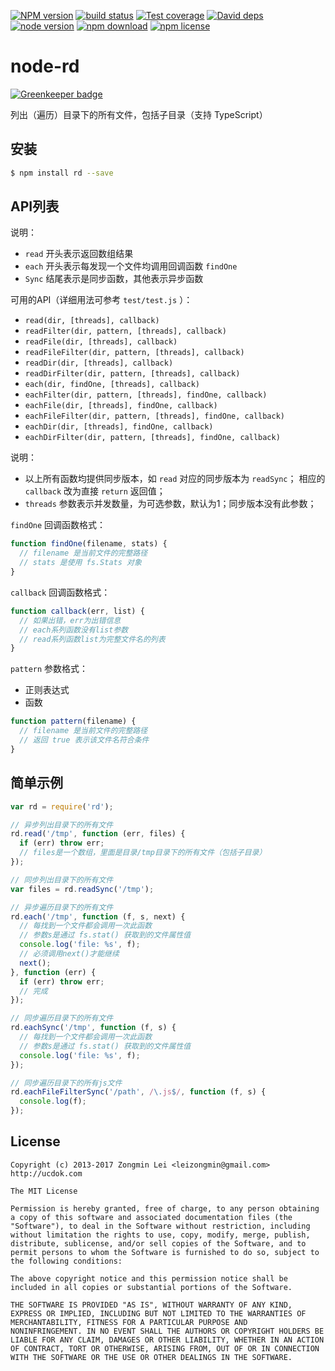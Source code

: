 [![NPM version][npm-image]][npm-url]
[![build status][travis-image]][travis-url]
[![Test coverage][coveralls-image]][coveralls-url]
[![David deps][david-image]][david-url]
[![node version][node-image]][node-url]
[![npm download][download-image]][download-url]
[![npm license][license-image]][download-url]

[npm-image]: https://img.shields.io/npm/v/rd.svg?style=flat-square
[npm-url]: https://npmjs.org/package/rd
[travis-image]: https://img.shields.io/travis/leizongmin/node-rd.svg?style=flat-square
[travis-url]: https://travis-ci.org/leizongmin/node-rd
[coveralls-image]: https://img.shields.io/coveralls/leizongmin/node-rd.svg?style=flat-square
[coveralls-url]: https://coveralls.io/r/leizongmin/node-rd?branch=master
[david-image]: https://img.shields.io/david/leizongmin/node-rd.svg?style=flat-square
[david-url]: https://david-dm.org/leizongmin/node-rd
[node-image]: https://img.shields.io/badge/node.js-%3E=_0.6-green.svg?style=flat-square
[node-url]: http://nodejs.org/download/
[download-image]: https://img.shields.io/npm/dm/rd.svg?style=flat-square
[download-url]: https://npmjs.org/package/rd
[license-image]: https://img.shields.io/npm/l/rd.svg

# node-rd

[![Greenkeeper badge](https://badges.greenkeeper.io/leizongmin/node-rd.svg)](https://greenkeeper.io/)

列出（遍历）目录下的所有文件，包括子目录（支持 TypeScript）


## 安装

```bash
$ npm install rd --save
```


## API列表

说明：

+ `read` 开头表示返回数组结果
+ `each` 开头表示每发现一个文件均调用回调函数 `findOne`
+ `Sync` 结尾表示是同步函数，其他表示异步函数

可用的API（详细用法可参考 `test/test.js` ）：

+ `read(dir, [threads], callback)`
+ `readFilter(dir, pattern, [threads], callback)`
+ `readFile(dir, [threads], callback)`
+ `readFileFilter(dir, pattern, [threads], callback)`
+ `readDir(dir, [threads], callback)`
+ `readDirFilter(dir, pattern, [threads], callback)`
+ `each(dir, findOne, [threads], callback)`
+ `eachFilter(dir, pattern, [threads], findOne, callback)`
+ `eachFile(dir, [threads], findOne, callback)`
+ `eachFileFilter(dir, pattern, [threads], findOne, callback)`
+ `eachDir(dir, [threads], findOne, callback)`
+ `eachDirFilter(dir, pattern, [threads], findOne, callback)`

说明：

+ 以上所有函数均提供同步版本，如 `read` 对应的同步版本为 `readSync`；
相应的 `callback` 改为直接 `return` 返回值；
+ `threads` 参数表示并发数量，为可选参数，默认为1；同步版本没有此参数；

`findOne` 回调函数格式：

```javascript
function findOne(filename, stats) {
  // filename 是当前文件的完整路径
  // stats 是使用 fs.Stats 对象
}
```

`callback` 回调函数格式：

```javascript
function callback(err, list) {
  // 如果出错，err为出错信息
  // each系列函数没有list参数
  // read系列函数list为完整文件名的列表
}
```

`pattern` 参数格式：

+ 正则表达式
+ 函数

```javascript
function pattern(filename) {
  // filename 是当前文件的完整路径
  // 返回 true 表示该文件名符合条件
}
```


## 简单示例

```javascript
var rd = require('rd');

// 异步列出目录下的所有文件
rd.read('/tmp', function (err, files) {
  if (err) throw err;
  // files是一个数组，里面是目录/tmp目录下的所有文件（包括子目录）
});

// 同步列出目录下的所有文件
var files = rd.readSync('/tmp');

// 异步遍历目录下的所有文件
rd.each('/tmp', function (f, s, next) {
  // 每找到一个文件都会调用一次此函数
  // 参数s是通过 fs.stat() 获取到的文件属性值
  console.log('file: %s', f);
  // 必须调用next()才能继续
  next();
}, function (err) {
  if (err) throw err;
  // 完成
});

// 同步遍历目录下的所有文件
rd.eachSync('/tmp', function (f, s) {
  // 每找到一个文件都会调用一次此函数
  // 参数s是通过 fs.stat() 获取到的文件属性值
  console.log('file: %s', f);
});

// 同步遍历目录下的所有js文件
rd.eachFileFilterSync('/path', /\.js$/, function (f, s) {
  console.log(f);
});
```


## License

```
Copyright (c) 2013-2017 Zongmin Lei <leizongmin@gmail.com>
http://ucdok.com

The MIT License

Permission is hereby granted, free of charge, to any person obtaining
a copy of this software and associated documentation files (the
"Software"), to deal in the Software without restriction, including
without limitation the rights to use, copy, modify, merge, publish,
distribute, sublicense, and/or sell copies of the Software, and to
permit persons to whom the Software is furnished to do so, subject to
the following conditions:

The above copyright notice and this permission notice shall be
included in all copies or substantial portions of the Software.

THE SOFTWARE IS PROVIDED "AS IS", WITHOUT WARRANTY OF ANY KIND,
EXPRESS OR IMPLIED, INCLUDING BUT NOT LIMITED TO THE WARRANTIES OF
MERCHANTABILITY, FITNESS FOR A PARTICULAR PURPOSE AND
NONINFRINGEMENT. IN NO EVENT SHALL THE AUTHORS OR COPYRIGHT HOLDERS BE
LIABLE FOR ANY CLAIM, DAMAGES OR OTHER LIABILITY, WHETHER IN AN ACTION
OF CONTRACT, TORT OR OTHERWISE, ARISING FROM, OUT OF OR IN CONNECTION
WITH THE SOFTWARE OR THE USE OR OTHER DEALINGS IN THE SOFTWARE.
```